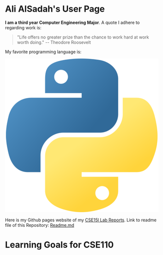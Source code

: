 # Ali AlSadah's User Page

**I am a third year Computer Engineering Major**. A quote I adhere to regarding work is:
> "Life offers no greater prize than the chance to work hard at work worth doing." -- Theodore Roosevelt

My favorite programming language is:


![image of python programming language icon](python.png)


Here is my Github pages website of my [CSE15l Lab Reports](https://aalsadah.github.io/cse15l-lab-reports/).
Link to readme file of this Repository: [Readme.md](README.md)
# Learning Goals for CSE110

